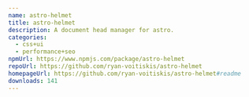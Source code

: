 ```yaml
---
name: astro-helmet
title: astro-helmet
description: A document head manager for astro.
categories:
  - css+ui
  - performance+seo
npmUrl: https://www.npmjs.com/package/astro-helmet
repoUrl: https://github.com/ryan-voitiskis/astro-helmet
homepageUrl: https://github.com/ryan-voitiskis/astro-helmet#readme
downloads: 141
---
```


